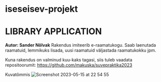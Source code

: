 # iseseisev-projekt
# LIBRARY APPLICATION
**Autor: Sander Nõlvak**
Rakendus imiteerib e-raamatukogu. Saab laenutada raamatuid, lemmikuks lisada, uusi raamatuid väljastada raamatukokku jpm.

Kuna rakendus on valminud kuu-kaks tagasi, siis tuleb vaadata repositoorumit:
https://github.com/makuska/suvepraktika2023

Kuvatõmmis
![Screenshot 2023-05-15 at 22 54 55](https://github.com/makuska/iseseisevtoo/assets/89507936/c9200387-14e0-4855-890d-08d4ed1a4d49)
